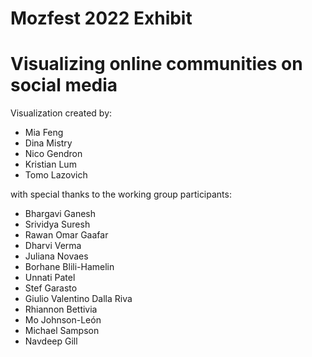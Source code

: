 # Mozfest 2022 Exhibit
# Visualizing online communities on social media

Visualization created by:
- Mia Feng
- Dina Mistry
- Nico Gendron
- Kristian Lum
- Tomo Lazovich

with special thanks to the working group participants:
- Bhargavi Ganesh
- Srividya Suresh
- Rawan Omar Gaafar
- Dharvi Verma
- Juliana Novaes
- Borhane Blili-Hamelin
- Unnati Patel
- Stef Garasto
- Giulio Valentino Dalla Riva
- Rhiannon Bettivia
- Mo Johnson-León
- Michael Sampson
- Navdeep Gill
